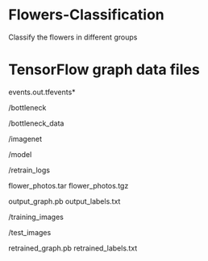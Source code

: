 # Flowers-Classification
Classify the flowers in different groups

# TensorFlow graph data files
events.out.tfevents*

/bottleneck

/bottleneck_data

/imagenet

/model

/retrain_logs

flower_photos.tar
flower_photos.tgz

output_graph.pb
output_labels.txt

/training_images

/test_images

retrained_graph.pb
retrained_labels.txt
